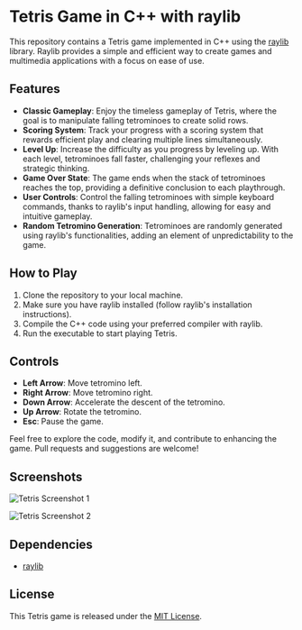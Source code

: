 # Tetris Game in C++ with raylib

This repository contains a Tetris game implemented in C++ using the [raylib](https://www.raylib.com/) library. Raylib provides a simple and efficient way to create games and multimedia applications with a focus on ease of use.

## Features

- **Classic Gameplay**: Enjoy the timeless gameplay of Tetris, where the goal is to manipulate falling tetrominoes to create solid rows.
- **Scoring System**: Track your progress with a scoring system that rewards efficient play and clearing multiple lines simultaneously.
- **Level Up**: Increase the difficulty as you progress by leveling up. With each level, tetrominoes fall faster, challenging your reflexes and strategic thinking.
- **Game Over State**: The game ends when the stack of tetrominoes reaches the top, providing a definitive conclusion to each playthrough.
- **User Controls**: Control the falling tetrominoes with simple keyboard commands, thanks to raylib's input handling, allowing for easy and intuitive gameplay.
- **Random Tetromino Generation**: Tetrominoes are randomly generated using raylib's functionalities, adding an element of unpredictability to the game.

## How to Play

1. Clone the repository to your local machine.
2. Make sure you have raylib installed (follow raylib's installation instructions).
3. Compile the C++ code using your preferred compiler with raylib.
4. Run the executable to start playing Tetris.

## Controls

- **Left Arrow**: Move tetromino left.
- **Right Arrow**: Move tetromino right.
- **Down Arrow**: Accelerate the descent of the tetromino.
- **Up Arrow**: Rotate the tetromino.
- **Esc**: Pause the game.

Feel free to explore the code, modify it, and contribute to enhancing the game. Pull requests and suggestions are welcome!

## Screenshots

![Tetris Screenshot 1](screenshots/screenshot1.png)

![Tetris Screenshot 2](screenshots/screenshot2.png)

## Dependencies

- [raylib](https://www.raylib.com/)

## License

This Tetris game is released under the [MIT License](LICENSE.md).
